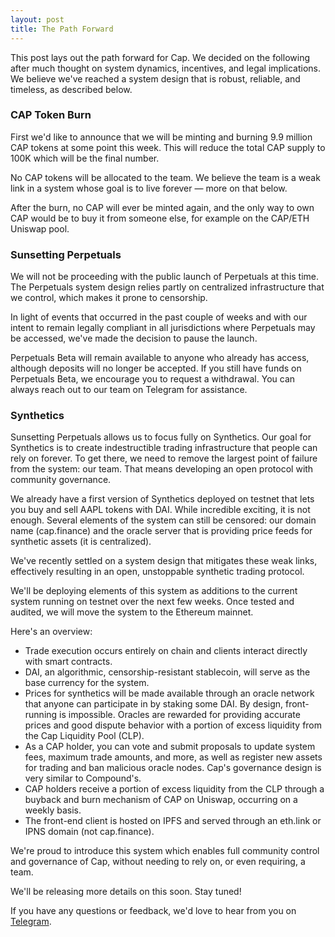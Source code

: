 ```yaml
---
layout: post
title: The Path Forward
---
```


This post lays out the path forward for Cap. We decided on the following after much thought on system dynamics, incentives, and legal implications. We believe we've reached a system design that is robust, reliable, and timeless, as described below.

### CAP Token Burn

First we'd like to announce that we will be minting and burning 9.9 million CAP tokens at some point this week. This will reduce the total CAP supply to 100K which will be the final number.

No CAP tokens will be allocated to the team. We believe the team is a weak link in a system whose goal is to live forever — more on that below.

After the burn, no CAP will ever be minted again, and the only way to own CAP would be to buy it from someone else, for example on the CAP/ETH Uniswap pool.

### Sunsetting Perpetuals

We will not be proceeding with the public launch of Perpetuals at this time. The Perpetuals system design relies partly on centralized infrastructure that we control, which makes it prone to censorship. 

In light of events that occurred in the past couple of weeks and with our intent to remain legally compliant in all jurisdictions where Perpetuals may be accessed, we've made the decision to pause the launch.

Perpetuals Beta will remain available to anyone who already has access, although deposits will no longer be accepted. If you still have funds on Perpetuals Beta, we encourage you to request a withdrawal. You can always reach out to our team on Telegram for assistance.

### Synthetics

Sunsetting Perpetuals allows us to focus fully on Synthetics. Our goal for Synthetics is to create indestructible trading infrastructure that people can rely on forever. To get there, we need to remove the largest point of failure from the system: our team. That means developing an open protocol with community governance.

We already have a first version of Synthetics deployed on testnet that lets you buy and sell AAPL tokens with DAI. While incredible exciting, it is not enough. Several elements of the system can still be censored: our domain name (cap.finance) and the oracle server that is providing price feeds for synthetic assets (it is centralized).

We've recently settled on a system design that mitigates these weak links, effectively resulting in an open, unstoppable synthetic trading protocol.

We'll be deploying elements of this system as additions to the current system running on testnet over the next few weeks. Once tested and audited, we will move the system to the Ethereum mainnet.

Here's an overview:

* Trade execution occurs entirely on chain and clients interact directly with smart contracts.
* DAI, an algorithmic, censorship-resistant stablecoin, will serve as the base currency for the system.
* Prices for synthetics will be made available through an oracle network that anyone can participate in by staking some DAI. By design, front-running is impossible. Oracles are rewarded for providing accurate prices and good dispute behavior with a portion of excess liquidity from the Cap Liquidity Pool (CLP).
* As a CAP holder, you can vote and submit proposals to update system fees, maximum trade amounts, and more, as well as register new assets for trading and ban malicious oracle nodes. Cap's governance design is very similar to Compound's.
* CAP holders receive a portion of excess liquidity from the CLP through a buyback and burn mechanism of CAP on Uniswap, occurring on a weekly basis.
* The front-end client is hosted on IPFS and served through an eth.link or IPNS domain (not cap.finance).

We're proud to introduce this system which enables full community control and governance of Cap, without needing to rely on, or even requiring, a team.

We'll be releasing more details on this soon. Stay tuned!

If you have any questions or feedback, we'd love to hear from you on [Telegram](https://t.me/capfin).


